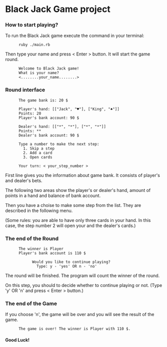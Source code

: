 # Black Jack Game project

### How to start playing?

To run the Black Jack game execute the command in your terminal:

          ruby ./main.rb

Then type your name and press < Enter > button. It will start the game round.

          Welcome to Black Jack game!
          What is your name?
          <........your_name........>

### Round interface

          The game bank is: 20 $

          Player's hand: [["Jack", "♥"], ["King", "♠"]]
          Points: 20
          Player's bank account: 90 $

          Dealer's hand: [["*", "*"], ["*", "*"]]
          Points: **
          Dealer's bank account: 90 $

          Type a number to make the next step:
            1. Skip a step
            2. Add a card
            3. Open cards

          Your turn: < your_step_number >

First line gives you the information about game bank. It consists of player's and dealer's bets.

The following two areas show the player's or dealer's hand, amount of points in a hand and balance of bank account.

Then you have a choise to make some step from the list. They are described in the following menu.

(Some rules: you are able to have only three cards in your hand. In this case, the step number 2 will open your and the dealer's cards.)

### The end of the Round

          The winner is Player
          Player's bank account is 110 $

                Would you like to continue playing?
                  Type: y - 'yes' OR n - 'no'


The round will be finished. The program will count the winner of the round.

On this step, you should to decide whether to continue playing or not.
(Type 'y' OR 'n' and press < Enter > button.)

### The end of the Game

If you choose 'n', the game will be over and you will see the result of the game.

          The game is over! The winner is Player with 110 $.



#### Good Luck!
